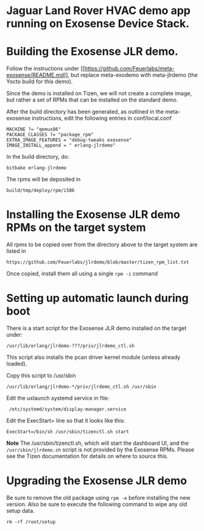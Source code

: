 # Jaguar Land Rover HVAC demo app running on Exosense Device Stack.

# Building the Exosense JLR demo.

Follow the instructions under [[https://github.com/Feuerlabs/meta-exosense/README.md]], but replace meta-exodemo with meta-jlrdemo (the Yocto build for this demo).

Since the demo is installed on Tizen, we will not create a complete
image, but rather a set of RPMs that can be installed on the standard
demo.  

After the build directory has been generated, as outlined in the meta-exosense instructions, edit the following
entries in conf/local.conf

    MACHINE ?= "qemux86"
    PACKAGE_CLASSES ?= "package_rpm"
    EXTRA_IMAGE_FEATURES = "debug-tweaks exosense"
    IMAGE_INSTALL_append = " erlang-jlrdemo"

In the build directory, do:

    bitbake erlang-jlrdemo
	

The rpms will be deposited in 

    build/tmp/deploy/rpm/i586

# Installing the Exosense JLR demo RPMs on the target system

All rpms to be copied over from the directory above to the target system are listed in

    https://github.com/Feuerlabs/jlrdemo/blob/master/tizen_rpm_list.txt

Once copied, install them all using a single `rpm -i` command


# Setting up automatic launch during boot

There is a start script for the Exosense JLR demo installed on the target under:

    /usr/lib/erlang/jlrdemo-???/priv/jlrdemo_ctl.sh

This script also installs the pcan driver kernel module (unless already loaded).

Copy this script to /usr/sbin

    /usr/lib/erlang/jlrdemo-*/priv/jlrdemo_ctl.sh /usr/sbin
	
Edit the uxlaunch systemd service in file:

     /etc/systemd/system/display-manager.service
	 
Edit the ExecStart= line so that it looks like this:

    ExecStart=/bin/sh /usr/sbin/tizenctl.sh start

**Note** The /usr/sbin/tizenctl.sh, which will start the dashboard UI,
  and the `/usr/sbin/jlrdemo.sh` script is not provided by the
  Exosense RPMs. Please see the Tizen documentation for details on
  where to source this.

# Upgrading the Exosense JLR demo

Be sure to remove the old package using `rpm -e` before installing the new version.
Also be sure to execute the following command to wipe any old setup data.

    rm -rf /root/setup



